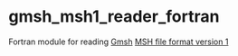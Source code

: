# gmsh_msh1_reader_fortran
Fortran module for reading [Gmsh](https://gmsh.info/doc/texinfo/gmsh.html) [MSH file format version 1](https://gmsh.info/doc/texinfo/gmsh.html#MSH-file-format-version-1-_0028Legacy_0029)
